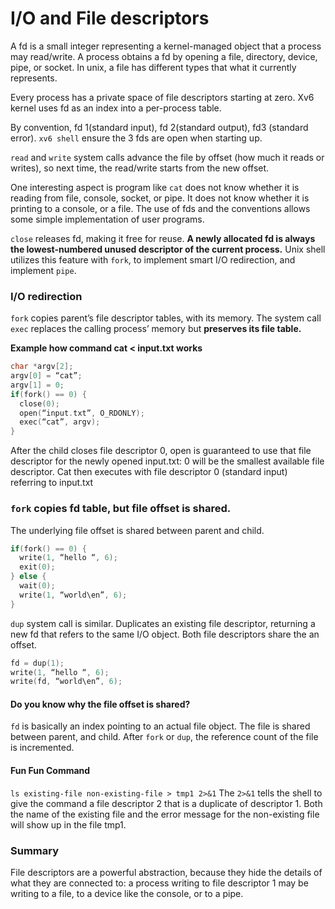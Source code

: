 # I/O and File descriptors

A fd is a small integer representing a kernel-managed object that a process may read/write. A process obtains a fd by opening a file, directory, device, pipe, or socket. In unix, a file has different types that what it currently represents.

Every process has a private space of file descriptors starting at zero. Xv6 kernel uses fd as an index into a per-process table.

By convention, fd 1\(standard input\), fd 2\(standard output\), fd3 \(standard error\). `xv6 shell` ensure the 3 fds are open when starting up.

`read` and `write` system calls advance the file by offset \(how much it reads or writes\), so next time, the read/write starts from the new offset.

One interesting aspect is program like `cat` does not know whether it is reading from file, console, socket, or pipe. It does not know whether it is printing to a console, or a file. The use of fds and the conventions allows some simple implementation of user programs.

`close` releases fd, making it free for reuse. **A newly allocated fd is always the lowest-numbered unused descriptor of the current process.** Unix shell utilizes this feature with `fork`, to implement smart I/O redirection, and implement `pipe`.

### I/O redirection

`fork` copies parent’s file descriptor tables, with its memory. The system call `exec` replaces the calling process’ memory but **preserves its file table.**

**Example how command cat &lt; input.txt works**

```c
char *argv[2];
argv[0] = “cat”;
argv[1] = 0;
if(fork() == 0) {
  close(0);
  open(“input.txt”, O_RDONLY);
  exec(“cat”, argv);
}
```

After the child closes file descriptor 0, open is guaranteed to use that file descriptor for the newly opened input.txt: 0 will be the smallest available file descriptor. Cat then executes with file descriptor 0 \(standard input\) referring to input.txt

### `fork` copies fd table, but file offset is shared.

The underlying file offset is shared between parent and child.

```c
if(fork() == 0) {
  write(1, “hello “, 6);
  exit(0);
} else {
  wait(0);
  write(1, “world\en”, 6);
}
```

`dup` system call is similar. Duplicates an existing file descriptor, returning a new fd that refers to the same I/O object. Both file descriptors share the an offset.

```c
fd = dup(1);
write(1, “hello “, 6);
write(fd, “world\en”, 6);
```

#### Do you know why the file offset is shared?

`fd` is basically an index pointing to an actual file object. The file is shared between parent, and child. After `fork` or `dup`, the reference count of the file is incremented.

#### Fun Fun Command

`ls existing-file non-existing-file > tmp1 2>&1` The `2>&1` tells the shell to give the command a file descriptor 2 that is a duplicate of descriptor 1. Both the name of the existing file and the error message for the non-existing file will show up in the file tmp1.

### Summary

File descriptors are a powerful abstraction, because they hide the details of what they are connected to: a process writing to file descriptor 1 may be writing to a file, to a device like the console, or to a pipe.

